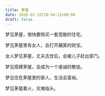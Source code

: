 ```yaml
---
title: 茅屋
date: 2020-02-15T20:54:12+08:00
draft: false
---
```


梦见茅屋，很快要购买一套宽敞的住宅。



梦见茅屋里有女人，会打开藏匿的财宝。



女人梦见茅屋，丈夫去世后，会被儿子赶出家门。



梦见搭建茅屋，会成为一个虔诚的教徒。



梦见住在茅屋里的家人，生活会富裕。



梦见茅屋着火，灾难临头。

